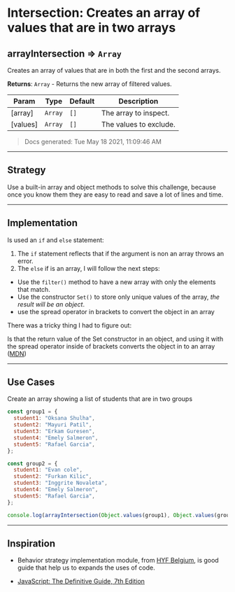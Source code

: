 # Intersection: Creates an array of values that are in two arrays

<!-- BEGIN DOCS -->

<a name="arrayIntersection"></a>

## arrayIntersection ⇒ <code>Array</code>

Creates an array of values that are in both the first and the second arrays.

**Returns**: <code>Array</code> - Returns the new array of filtered values.

| Param    | Type               | Default         | Description            |
| -------- | ------------------ | --------------- | ---------------------- |
| [array]  | <code>Array</code> | <code>[]</code> | The array to inspect.  |
| [values] | <code>Array</code> | <code>[]</code> | The values to exclude. |

> Docs generated: Tue May 18 2021, 11:09:46 AM

<!-- END DOCS -->

---

## Strategy

Use a built-in array and object methods to solve this challenge, because once you know them they are easy to read and save a lot of lines and time.

---

## Implementation

Is used an `if` and `else` statement:

1. The `if` statement reflects that if the argument is non an array throws an error.
2. The `else` if is an array, I will follow the next steps:

- Use the `filter()` method to have a new array with only the elements that match.
- Use the constructor `Set()` to store only unique values of the array, _the result will be an object_.
- use the spread operator in brackets to convert the object in an array

There was a tricky thing I had to figure out:

Is that the return value of the Set constructor in an object, and using it with the spread operator inside of brackets converts the object in to an array ([MDN](https://developer.mozilla.org/en-US/docs/Web/JavaScript/Reference/Global_Objects/Set))

---

## Use Cases

Create an array showing a list of students that are in two groups

```js
const group1 = {
  student1: "Oksana Shulha",
  student2: "Mayuri Patil",
  student3: "Erkam Guresen",
  student4: "Emely Salmeron",
  student5: "Rafael Garcia",
};

const group2 = {
  student1: "Evan cole",
  student2: "Furkan Kilic",
  student3: "Inggrite Novaleta",
  student4: "Emely Salmeron",
  student5: "Rafael Garcia",
};

console.log(arrayIntersection(Object.values(group1), Object.values(group2))); //=> ["Emely Salmeron", "Rafael Garcia"]
```

---

## Inspiration

- Behavior strategy implementation module, from [HYF Belgium](https://hackyourfuture.be/), is good guide that help us to expands the uses of code.

- [JavaScript: The Definitive Guide, 7th Edition](https://www.oreilly.com/library/view/javascript-the-definitive/9781491952016/)

<!--
  was there any code, blog post, video, ... that inspired your solution?
  there's nothing wrong with adapting other people's code, just give them credit!
  and say how it inspired your solution.
-->
